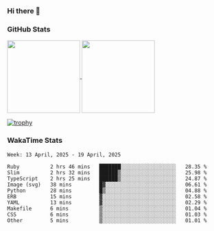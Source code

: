 ### Hi there 👋

### GitHub Stats

<a href="https://github.com/anuraghazra/github-readme-stats">
  <img align="center" height="170px" src="https://github-readme-stats.vercel.app/api/top-langs/?username=tksfjt1024&layout=compact&count_private=true&show_icons=true&show_icons=true&theme=graywhite" />
</a>
<a href="https://github.com/anuraghazra/github-readme-stats">
  <img align="center" height="170px" src="https://github-readme-stats.vercel.app/api?username=tksfjt1024&count_private=true&show_icons=true&show_icons=true&theme=graywhite" />
</a>

[![trophy](https://github-profile-trophy.vercel.app/?username=tksfjt1024)](https://github.com/ryo-ma/github-profile-trophy)

### WakaTime Stats

<!--START_SECTION:waka-->
```text
Week: 13 April, 2025 - 19 April, 2025

Ruby          2 hrs 46 mins   ███████░░░░░░░░░░░░░░░░░░   28.35 % 
Slim          2 hrs 32 mins   ██████▒░░░░░░░░░░░░░░░░░░   25.98 % 
TypeScript    2 hrs 25 mins   ██████▒░░░░░░░░░░░░░░░░░░   24.87 % 
Image (svg)   38 mins         █▓░░░░░░░░░░░░░░░░░░░░░░░   06.61 % 
Python        28 mins         █▒░░░░░░░░░░░░░░░░░░░░░░░   04.88 % 
ERB           15 mins         ▓░░░░░░░░░░░░░░░░░░░░░░░░   02.58 % 
YAML          13 mins         ▓░░░░░░░░░░░░░░░░░░░░░░░░   02.29 % 
Makefile      6 mins          ▒░░░░░░░░░░░░░░░░░░░░░░░░   01.04 % 
CSS           6 mins          ▒░░░░░░░░░░░░░░░░░░░░░░░░   01.03 % 
Other         5 mins          ▒░░░░░░░░░░░░░░░░░░░░░░░░   01.01 % 
```
<!--END_SECTION:waka-->
